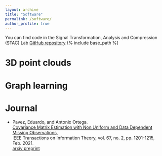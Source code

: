 ```yaml
---
layout: archive
title: "Software"
permalink: /software/
author_profile: true
---
```

You can find code in the Signal Transformation, Analysis and Compression (STAC) Lab [GitHub repository](https://github.com/STAC-USC)
{% include base_path %}

3D point clouds
===============


Graph learning
==============

Journal
======
* Pavez, Eduardo, and   Antonio Ortega.<br>[Covariance Matrix Estimation with Non Uniform and Data Dependent Missing Observations](https://doi.org/10.1109/TIT.2020.3039118),  <br>IEEE Transactions on Information Theory, vol. 67, no. 2, pp. 1201-1215, Feb. 2021. <br>[arxiv preprint](https://arxiv.org/abs/1910.00667) 
